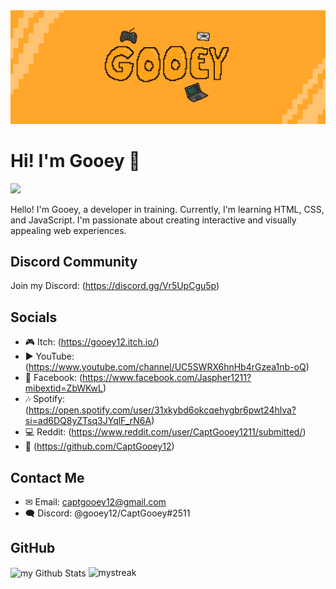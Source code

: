 <img src="https://raw.githubusercontent.com/CaptGooey12/CaptGooey12/main/Untitled87_20230712201803.png">

# Hi! I'm Gooey 👋

<a href="#"><img src="https://komarev.com/ghpvc/?username=CaptGooey12&label=Profile%20Visits" /></a>

Hello! I'm Gooey, a developer in training. Currently, I'm learning HTML, CSS, and JavaScript. I'm passionate about creating interactive and visually appealing web experiences.

## Discord Community

Join my Discord: (https://discord.gg/Vr5UpCgu5p)

## Socials

- 🎮 Itch: (https://gooey12.itch.io/)
- ▶ YouTube: (https://www.youtube.com/channel/UC5SWRX6hnHb4rGzea1nb-oQ)
- 💙 Facebook: (https://www.facebook.com/Jaspher1211?mibextid=ZbWKwL)
- 🎶 Spotify: (https://open.spotify.com/user/31xkybd6okcqehygbr6pwt24hlva?si=ad6DQ8yZTsq3JYqlF_rN6A)
- 💻 Reddit: (https://www.reddit.com/user/CaptGooey1211/submitted/)
- 🤖 (https://github.com/CaptGooey12)

## Contact Me

- ✉ Email: captgooey12@gmail.com
- 🗨 Discord: @gooey12/CaptGooey#2511

## GitHub
<img align="center" src="https://github-readme-stats.vercel.app/api?username=CaptGooey12&include_all_commits=true&count_private=true&show_icons=true&line_height=20&title_color=2B5BBD&icon_color=1124BB&text_color=A1A1A1&bg_color=0,000000,130F40" alt="my Github Stats"/>
<img src="https://github-readme-streak-stats.herokuapp.com/?user=CaptGooey12&theme=tokyonight" alt="mystreak"/>
